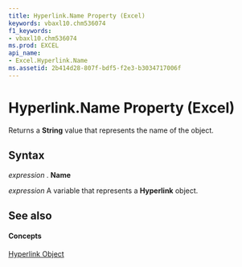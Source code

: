```yaml
---
title: Hyperlink.Name Property (Excel)
keywords: vbaxl10.chm536074
f1_keywords:
- vbaxl10.chm536074
ms.prod: EXCEL
api_name:
- Excel.Hyperlink.Name
ms.assetid: 2b414d28-807f-bdf5-f2e3-b3034717006f
---
```



# Hyperlink.Name Property (Excel)

Returns a  **String** value that represents the name of the object.


## Syntax

 _expression_ . **Name**

 _expression_ A variable that represents a **Hyperlink** object.


## See also


#### Concepts


[Hyperlink Object](hyperlink-object-excel.md)

